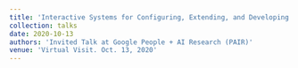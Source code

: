 ```yaml
---
title: 'Interactive Systems for Configuring, Extending, and Developing AI Applications'
collection: talks
date: 2020-10-13
authors: 'Invited Talk at Google People + AI Research (PAIR)'
venue: 'Virtual Visit. Oct. 13, 2020'
---
```

